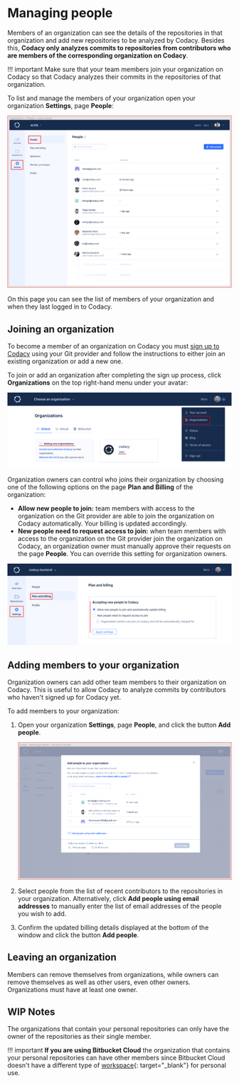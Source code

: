 # Managing people

Members of an organization can see the details of the repositories in that organization and add new repositories to be analyzed by Codacy. Besides this, **Codacy only analyzes commits to repositories from contributors who are members of the corresponding organization on Codacy**.

!!! important
    Make sure that your team members join your organization on Codacy so that Codacy analyzes their commits in the repositories of that organization.

To list and manage the members of your organization open your organization **Settings**, page **People**:

![People in an organization](images/organization-people.png)

On this page you can see the list of members of your organization and when they last logged in to Codacy.

<!-- TODO How to see if members are "regular members" or organization owners? -->

## Joining an organization

To become a member of an organization on Codacy you must [sign up to Codacy](../getting-started/getting-started-with-codacy.md) using your Git provider and follow the instructions to either join an existing organization or add a new one.

To join or add an organization after completing the sign up process, click **Organizations** on the top right-hand menu under your avatar:

![Joining an organization](images/organization-join.png)

<!-- Concept: Controlling how people join an organization -->

Organization owners can control who joins their organization by choosing one of the following options on the page **Plan and Billing** of the organization:

-   **Allow new people to join:** team members with access to the organization on the Git provider are able to join the organization on Codacy automatically. Your billing is updated accordingly.
-   **New people need to request access to join:** when team members with access to the organization on the Git provider join the organization on Codacy, an organization owner must manually approve their requests on the page **People**. You can override this setting for organization owners.

![Accepting new people to the organization](images/organization-accepting-new-people.png)

## Adding members to your organization

Organization owners can add other team members to their organization on Codacy. This is useful to allow Codacy to analyze commits by contributors who haven't signed up for Codacy yet.

To add members to your organization:

1.  Open your organization **Settings**, page **People**, and click the button **Add people**.

    <!-- TODO Consider adding another screenshot to show the UI path -->

    ![Adding members to your organization](images/organization-add-people.png)

1.  Select people from the list of recent contributors to the repositories in your organization. Alternatively, click **Add people using email addresses** to manually enter the list of email addresses of the people you wish to add.

1.  Confirm the updated billing details displayed at the bottom of the window and click the button **Add people**.

## Leaving an organization

<!-- Task: Leaving an organization, Removing people from an organization

     Users leave an organization themselves and removing other users from an organization

     What happens when different types of users leave an organization (stop having access to the organization, stop analyzing repositories added by the user, delete the organization if last remaining organization owner) -->

Members can remove themselves from organizations, while owners can remove themselves as well as other users, even other owners. Organizations must have at least one owner.

## WIP Notes

<!-- Details about personal organizations

     TODO: Move to "What are synced organizations"? Or does it make more sense to mention this here? -->

The organizations that contain your personal repositories can only have the owner of the repositories as their single member.

!!! important
    **If you are using Bitbucket Cloud** the organization that contains your personal repositories can have other members since Bitbucket Cloud doesn't have a different type of [workspace](https://support.atlassian.com/bitbucket-cloud/docs/what-is-a-workspace/){: target="_blank"} for personal use.
